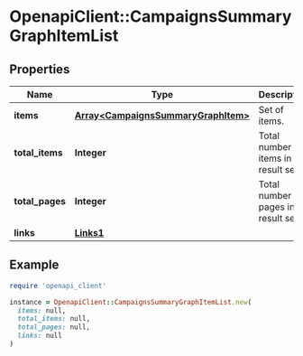 # OpenapiClient::CampaignsSummaryGraphItemList

## Properties

| Name | Type | Description | Notes |
| ---- | ---- | ----------- | ----- |
| **items** | [**Array&lt;CampaignsSummaryGraphItem&gt;**](CampaignsSummaryGraphItem.md) | Set of items. |  |
| **total_items** | **Integer** | Total number of items in result set. |  |
| **total_pages** | **Integer** | Total number of pages in result set. |  |
| **links** | [**Links1**](Links1.md) |  | [optional] |

## Example

```ruby
require 'openapi_client'

instance = OpenapiClient::CampaignsSummaryGraphItemList.new(
  items: null,
  total_items: null,
  total_pages: null,
  links: null
)
```

